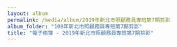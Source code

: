 ```yaml
---
layout: album
permalink: /media/album/2019年新北市照顧務員專班第7期剪影
album_folder: "108年新北市照顧務員專班第7期剪影"
title: "電子相簿 - 2019年新北市照顧務員專班第7期剪影"
---
```

